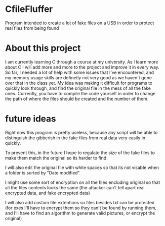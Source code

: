 # CfileFluffer
Program intended to create a lot of fake files on a USB in order to protect real files from being found

# About this project
I am currently learning C through a course at my university. As I learn more about C I will add more and more to the project and improve it in every way. So far, I needed a lot of help with some issues that I've encountered, and my memory usage skills are definetly not very good as we haven't gone over that in the class yet. My idea was making it difficult for programs to quickly look through, and find the original file in the mess of all the fake ones.
Currently, you have to compile the code yourself in order to change the path of where the files should be created and the number of them.

# future ideas
Right now this program is pretty useless, because any script will be able to distinguish the gibberish in the fake files from real data very easily in quickly.

To prevent this, in the future I hope to regulate the size of the fake files to make them match the original so its harder to find.

I will also edit the original file with white spaces so that its not visable when a folder is sorted by "Date modified".

I might use some sort of encryption on all the files encluding original so that all the files contents looks the same (the attacker can't tell apart real encrypted data, and fake encrypted data)

I will also add costum file extentions so files besides txt can be protected (for exes I'll have to encrypt them so they can't be found by running them, and I'll have to find an algorithm to generate valid pictures, or encrypt the original)

